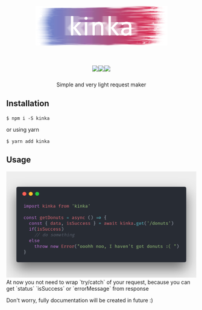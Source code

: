 <div align="center">
  <a href="https://www.npmjs.com/package/kinka">
    <img width="350" height="104" src="https://github.com/acacode/kinka/raw/master/logo.png">
  </a>
  <br>
  <h1><a href="https://github.com/acacode/kinka/blob/master/LICENSE"><img src="https://img.shields.io/badge/license-MIT-red.svg"></a><a href="https://www.npmjs.com/package/kinka"><img src="https://img.shields.io/npm/v/kinka.svg?style=flat"></a><a href="https://travis-ci.org/acacode/kinka"><img src="https://travis-ci.org/acacode/kinka.svg?branch=master"></a></h1>
  <p>
    Simple and very light request maker
  </p>
</div>

<h2 align="left">Installation</h2>

    $ npm i -S kinka

or using yarn

    $ yarn add kinka

<h2 align="left">Usage</h2>
<img src="https://github.com/acacode/kinka/raw/master/example_usage1.png">
At now you not need to wrap `try/catch` of your request, because you can get `status` `isSuccess` or `errorMessage` from response

Don't worry, fully documentation will be created in future :)